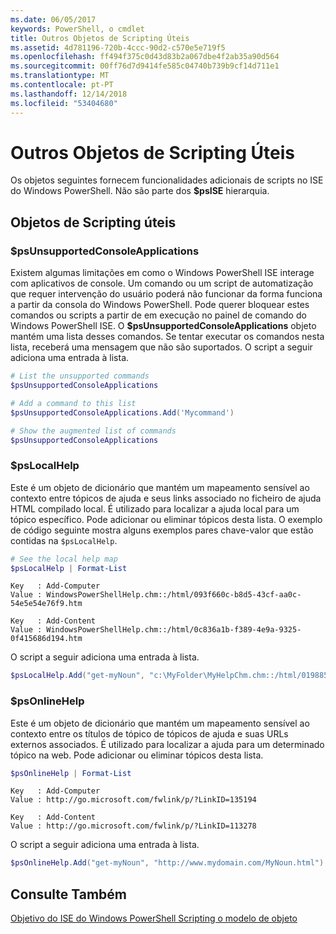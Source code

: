 ```yaml
---
ms.date: 06/05/2017
keywords: PowerShell, o cmdlet
title: Outros Objetos de Scripting Úteis
ms.assetid: 4d781196-720b-4ccc-90d2-c570e5e719f5
ms.openlocfilehash: ff494f375c0d43d83b2a067dbe4f2ab35a90d564
ms.sourcegitcommit: 00ff76d7d9414fe585c04740b739b9cf14d711e1
ms.translationtype: MT
ms.contentlocale: pt-PT
ms.lasthandoff: 12/14/2018
ms.locfileid: "53404680"
---
```

# <a name="other-useful-scripting-objects"></a>Outros Objetos de Scripting Úteis

Os objetos seguintes fornecem funcionalidades adicionais de scripts no ISE do Windows PowerShell. Não são parte dos **$psISE** hierarquia.

## <a name="useful-scripting-objects"></a>Objetos de Scripting úteis

### <a name="psunsupportedconsoleapplications"></a>$psUnsupportedConsoleApplications

Existem algumas limitações em como o Windows PowerShell ISE interage com aplicativos de console. Um comando ou um script de automatização que requer intervenção do usuário poderá não funcionar da forma funciona a partir da consola do Windows PowerShell. Pode querer bloquear estes comandos ou scripts a partir de em execução no painel de comando do Windows PowerShell ISE. O **$psUnsupportedConsoleApplications** objeto mantém uma lista desses comandos. Se tentar executar os comandos nesta lista, receberá uma mensagem que não são suportados. O script a seguir adiciona uma entrada à lista.

```powershell
# List the unsupported commands
$psUnsupportedConsoleApplications

# Add a command to this list
$psUnsupportedConsoleApplications.Add('Mycommand')

# Show the augmented list of commands
$psUnsupportedConsoleApplications
```

### <a name="pslocalhelp"></a>$psLocalHelp

Este é um objeto de dicionário que mantém um mapeamento sensível ao contexto entre tópicos de ajuda e seus links associado no ficheiro de ajuda HTML compilado local. É utilizado para localizar a ajuda local para um tópico específico. Pode adicionar ou eliminar tópicos desta lista. O exemplo de código seguinte mostra alguns exemplos pares chave-valor que estão contidas na `$psLocalHelp`.

```powershell
# See the local help map
$psLocalHelp | Format-List
```

```output
Key   : Add-Computer
Value : WindowsPowerShellHelp.chm::/html/093f660c-b8d5-43cf-aa0c-54e5e54e76f9.htm

Key   : Add-Content
Value : WindowsPowerShellHelp.chm::/html/0c836a1b-f389-4e9a-9325-0f415686d194.htm
```

O script a seguir adiciona uma entrada à lista.

```powershell
$psLocalHelp.Add("get-myNoun", "c:\MyFolder\MyHelpChm.chm::/html/0198854a-1298-57ae-aa0c-87b5e5a84712.htm")
```

### <a name="psonlinehelp"></a>$psOnlineHelp

Este é um objeto de dicionário que mantém um mapeamento sensível ao contexto entre os títulos de tópico de tópicos de ajuda e suas URLs externos associados. É utilizado para localizar a ajuda para um determinado tópico na web. Pode adicionar ou eliminar tópicos desta lista.

```powershell
$psOnlineHelp | Format-List
```

```output
Key   : Add-Computer
Value : http://go.microsoft.com/fwlink/p/?LinkID=135194

Key   : Add-Content
Value : http://go.microsoft.com/fwlink/p/?LinkID=113278
```

O script a seguir adiciona uma entrada à lista.

```powershell
$psOnlineHelp.Add("get-myNoun", "http://www.mydomain.com/MyNoun.html")
```

## <a name="see-also"></a>Consulte Também

[Objetivo do ISE do Windows PowerShell Scripting o modelo de objeto](../components/ise/object-model/Purpose-of-the-Windows-PowerShell-ISE-Scripting-Object-Model.md)